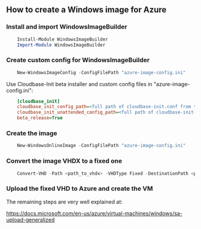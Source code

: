 ## How to create a Windows image for Azure

### Install and import WindowsImageBuilder

```powershell
    Install-Module WindowsImageBuilder
    Import-Module WindowsImageBuilder
```

### Create custom config for WindowsImageBuilder

```powershell
    New-WindowsImageConfig -ConfigFilePath "azure-image-config.ini"
```

Use Cloudbase-Init beta installer and custom config files in "azure-image-config.ini":

```ini
    [cloudbase_init]
    cloudbase_init_config_path=<full path of cloudbase-init.conf from this folder>
    cloudbase_init_unattended_config_path=<full path of cloudbase-init-unattend.conf from this folder>
    beta_release=True
```

### Create the image

```powershell
    New-WindowsOnlineImage -ConfigFilePath "azure-image-config.ini"
```

### Convert the image VHDX to a fixed one

```powershell
    Convert-VHD -Path <path_to_vhdx> -VHDType Fixed -DestinationPath <path_to_vhd>
```

### Upload the fixed VHD to Azure and create the VM

The remaining steps are very well explained at:

https://docs.microsoft.com/en-us/azure/virtual-machines/windows/sa-upload-generalized
